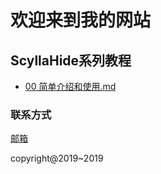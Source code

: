 # 欢迎来到我的网站

## ScyllaHide系列教程

- [00 简单介绍和使用.md](http://ninecents.github.io/course/ScyllaHide/00%20简单介绍和使用.md)

### 联系方式

 [邮箱](3357427767@qq.com)

 copyright@2019~2019
 
